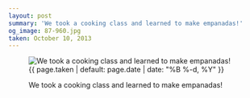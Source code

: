 ```yaml
---
layout: post
summary: 'We took a cooking class and learned to make empanadas!'
og_image: 87-960.jpg
taken: October 10, 2013
---
```


<figure class="post" data-src="{{ site.assets_url }}/{{ page.og_image }}" data-sub-html='#caption-{{ page.id | remove_first: "/" }}'>
<img alt="We took a cooking class and learned to make empanadas!" sizes="(min-width: 700px) 50vw, calc(100vw - 2rem)" src="{{ site.assets_url }}/87-480.jpg" srcset="{{ site.assets_url }}/87-960.jpg 960w, {{ site.assets_url }}/87-720.jpg 720w, {{ site.assets_url }}/87-480.jpg 480w, {{ site.assets_url }}/87-240.jpg 240w"/>
<figcaption id='caption-{{ page.id | remove_first: "/" }}'>
<time>{{ page.taken | default: page.date | date: "%B %-d, %Y" }}</time>
<p>We took a cooking class and learned to make empanadas!</p>
</figcaption>
</figure>
